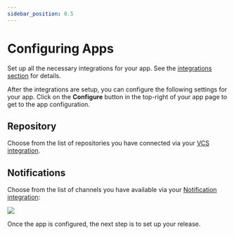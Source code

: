 ```yaml
---
sidebar_position: 0.5
---
```


# Configuring Apps

Set up all the necessary integrations for your app. See the [integrations section](/integrations) for details.

After the integrations are setup, you can configure the following settings for your app. Click on the __Configure__ button in the top-right of your app page to get to the app configuration.

## Repository

Choose from the list of repositories you have connected via your [VCS integration](/integrations/version-control).

## Notifications

Choose from the list of channels you have available via your [Notification integration](/integrations/notifications):

![](/img/app-config.png)

Once the app is configured, the next step is to set up your release.
